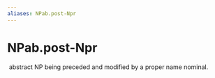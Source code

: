 ```yaml
---
aliases: NPab.post-Npr
---
```

# NPab.post-Npr

 abstract NP being preceded and modified by a proper name nominal.